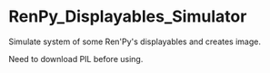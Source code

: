 # RenPy_Displayables_Simulator
Simulate system of some Ren'Py's displayables and creates image.


Need to download PIL before using.
